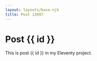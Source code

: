```yaml
---
layout: layouts/base.njk
title: Post 13997
---
```


# Post {{ id }}

This is post {{ id }} in my Eleventy project.
